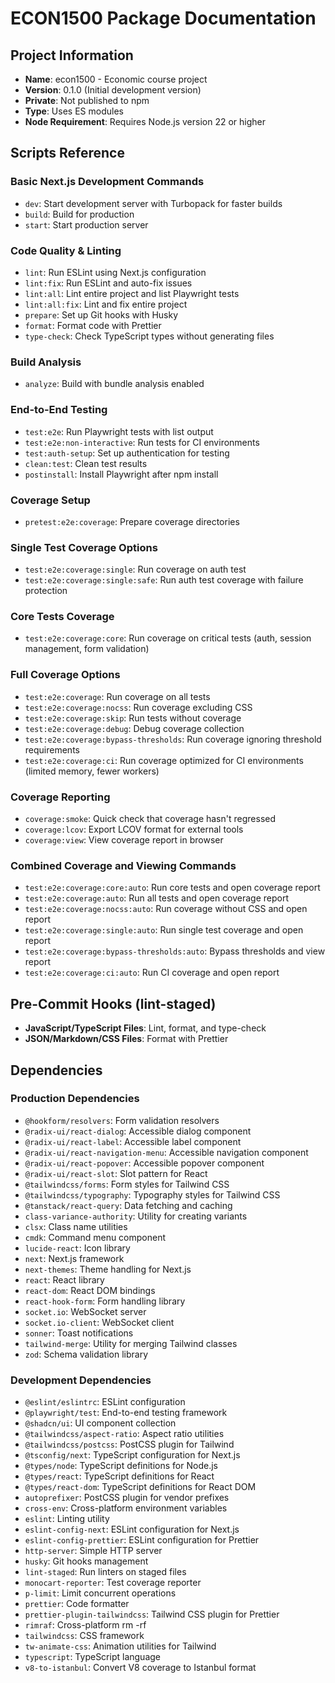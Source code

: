 # ECON1500 Package Documentation

## Project Information

- **Name**: econ1500 - Economic course project
- **Version**: 0.1.0 (Initial development version)
- **Private**: Not published to npm
- **Type**: Uses ES modules
- **Node Requirement**: Requires Node.js version 22 or higher

## Scripts Reference

### Basic Next.js Development Commands

- `dev`: Start development server with Turbopack for faster builds
- `build`: Build for production
- `start`: Start production server

### Code Quality & Linting

- `lint`: Run ESLint using Next.js configuration
- `lint:fix`: Run ESLint and auto-fix issues
- `lint:all`: Lint entire project and list Playwright tests
- `lint:all:fix`: Lint and fix entire project
- `prepare`: Set up Git hooks with Husky
- `format`: Format code with Prettier
- `type-check`: Check TypeScript types without generating files

### Build Analysis

- `analyze`: Build with bundle analysis enabled

### End-to-End Testing

- `test:e2e`: Run Playwright tests with list output
- `test:e2e:non-interactive`: Run tests for CI environments
- `test:auth-setup`: Set up authentication for testing
- `clean:test`: Clean test results
- `postinstall`: Install Playwright after npm install

### Coverage Setup

- `pretest:e2e:coverage`: Prepare coverage directories

### Single Test Coverage Options

- `test:e2e:coverage:single`: Run coverage on auth test
- `test:e2e:coverage:single:safe`: Run auth test coverage with failure protection

### Core Tests Coverage

- `test:e2e:coverage:core`: Run coverage on critical tests (auth, session management, form validation)

### Full Coverage Options

- `test:e2e:coverage`: Run coverage on all tests
- `test:e2e:coverage:nocss`: Run coverage excluding CSS
- `test:e2e:coverage:skip`: Run tests without coverage
- `test:e2e:coverage:debug`: Debug coverage collection
- `test:e2e:coverage:bypass-thresholds`: Run coverage ignoring threshold requirements
- `test:e2e:coverage:ci`: Run coverage optimized for CI environments (limited memory, fewer workers)

### Coverage Reporting

- `coverage:smoke`: Quick check that coverage hasn't regressed
- `coverage:lcov`: Export LCOV format for external tools
- `coverage:view`: View coverage report in browser

### Combined Coverage and Viewing Commands

- `test:e2e:coverage:core:auto`: Run core tests and open coverage report
- `test:e2e:coverage:auto`: Run all tests and open coverage report
- `test:e2e:coverage:nocss:auto`: Run coverage without CSS and open report
- `test:e2e:coverage:single:auto`: Run single test coverage and open report
- `test:e2e:coverage:bypass-thresholds:auto`: Bypass thresholds and view report
- `test:e2e:coverage:ci:auto`: Run CI coverage and open report

## Pre-Commit Hooks (lint-staged)

- **JavaScript/TypeScript Files**: Lint, format, and type-check
- **JSON/Markdown/CSS Files**: Format with Prettier

## Dependencies

### Production Dependencies

- `@hookform/resolvers`: Form validation resolvers
- `@radix-ui/react-dialog`: Accessible dialog component
- `@radix-ui/react-label`: Accessible label component
- `@radix-ui/react-navigation-menu`: Accessible navigation component
- `@radix-ui/react-popover`: Accessible popover component
- `@radix-ui/react-slot`: Slot pattern for React
- `@tailwindcss/forms`: Form styles for Tailwind CSS
- `@tailwindcss/typography`: Typography styles for Tailwind CSS
- `@tanstack/react-query`: Data fetching and caching
- `class-variance-authority`: Utility for creating variants
- `clsx`: Class name utilities
- `cmdk`: Command menu component
- `lucide-react`: Icon library
- `next`: Next.js framework
- `next-themes`: Theme handling for Next.js
- `react`: React library
- `react-dom`: React DOM bindings
- `react-hook-form`: Form handling library
- `socket.io`: WebSocket server
- `socket.io-client`: WebSocket client
- `sonner`: Toast notifications
- `tailwind-merge`: Utility for merging Tailwind classes
- `zod`: Schema validation library

### Development Dependencies

- `@eslint/eslintrc`: ESLint configuration
- `@playwright/test`: End-to-end testing framework
- `@shadcn/ui`: UI component collection
- `@tailwindcss/aspect-ratio`: Aspect ratio utilities
- `@tailwindcss/postcss`: PostCSS plugin for Tailwind
- `@tsconfig/next`: TypeScript configuration for Next.js
- `@types/node`: TypeScript definitions for Node.js
- `@types/react`: TypeScript definitions for React
- `@types/react-dom`: TypeScript definitions for React DOM
- `autoprefixer`: PostCSS plugin for vendor prefixes
- `cross-env`: Cross-platform environment variables
- `eslint`: Linting utility
- `eslint-config-next`: ESLint configuration for Next.js
- `eslint-config-prettier`: ESLint configuration for Prettier
- `http-server`: Simple HTTP server
- `husky`: Git hooks management
- `lint-staged`: Run linters on staged files
- `monocart-reporter`: Test coverage reporter
- `p-limit`: Limit concurrent operations
- `prettier`: Code formatter
- `prettier-plugin-tailwindcss`: Tailwind CSS plugin for Prettier
- `rimraf`: Cross-platform rm -rf
- `tailwindcss`: CSS framework
- `tw-animate-css`: Animation utilities for Tailwind
- `typescript`: TypeScript language
- `v8-to-istanbul`: Convert V8 coverage to Istanbul format
